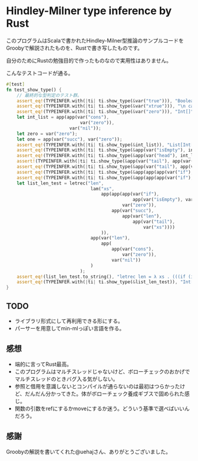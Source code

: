 # Hindley-Milner type inference by Rust #

このプログラムはScalaで書かれたHindley-Milner型推論のサンプルコードをGroobyで解説されたものを、Rustで書き写したものです。

自分のためにRustの勉強目的で作ったものなので実用性はありません。

こんなテストコードが通る。
```rust
#[test]
fn test_show_type() {
    // 最終的な型判定のテスト群。
    assert_eq!(TYPEINFER.with(|ti| ti.show_type(&var("true"))), "Boolean[]");
    assert_eq!(TYPEINFER.with(|ti| ti.show_type(&var("xtrue"))), "\n cannot type: xtrue\n reason: undefined: xtrue");
    assert_eq!(TYPEINFER.with(|ti| ti.show_type(&var("zero"))), "Int[]");
    let int_list = app(app(var("cons"),
                            var("zero")),
                        var("nil"));
    let zero = var("zero");
    let one = app(var("succ"), var("zero"));
    assert_eq!(TYPEINFER.with(|ti| ti.show_type(&int_list)), "List[Int[]]");
    assert_eq!(TYPEINFER.with(|ti| ti.show_type(&app(var("isEmpty"), int_list.clone()))), "Boolean[]");
    assert_eq!(TYPEINFER.with(|ti| ti.show_type(&app(var("head"), int_list.clone()))), "Int[]");
    assert!(TYPEINFER.with(|ti| ti.show_type(&app(var("tail"), app(var("head"), int_list.clone())))).starts_with("\n cannot type: zero\n reason: cannot unify Int[] with List["));
    assert_eq!(TYPEINFER.with(|ti| ti.show_type(&app(var("tail"), app(var("tail"), int_list.clone())))), "List[Int[]]");    // runtime erro but type check is OK
    assert_eq!(TYPEINFER.with(|ti| ti.show_type(&app(app(app(var("if"), var("true")), zero.clone()), one.clone()))), "Int[]");
    assert_eq!(TYPEINFER.with(|ti| ti.show_type(&app(app(app(var("if"), var("true")), int_list.clone()), one.clone()))), "\n cannot type: succ\n reason: cannot unify List[Int[]] with Int[]");
    let list_len_test = letrec("len",
                                lam("xs",
                                    app(app(app(var("if"),
                                                app(var("isEmpty"), var("xs"))),
                                            var("zero")),
                                        app(var("succ"),
                                            app(var("len"),
                                                app(var("tail"),
                                                    var("xs"))))
                                    )),
                                app(var("len"),
                                    app(
                                        app(var("cons"),
                                            var("zero")),
                                        var("nil"))
                                )
                            );
    assert_eq!(list_len_test.to_string(), "letrec len = λ xs . (((if (isEmpty xs)) zero) (succ (len (tail xs)))) in (len ((cons zero) nil))");
    assert_eq!(TYPEINFER.with(|ti| ti.show_type(&list_len_test)), "Int[]");
}
```

## TODO
- ライブラリ形式にして再利用できる形にする。
- パーサーを用意してmin-mlっぽい言語を作る。

## 感想
- 端的に言ってRust最高。
- このプログラムはマルチスレッドじゃないけど、ボローチェックのおかげでマルチスレッドのときバグ入る気がしない。
- 参照と借用を意識しないとコンパイルが通らないのは最初はつらかったけど、だんだん分かってきた。体がボローチェック養成ギブスで固められた感じ。
- 関数の引数をrefにするかmoveにするか迷う。どういう基準で選べばいいんだろう。

## 感謝
Groobyの解説を書いてくれた@uehajさん、ありがとうございました。

